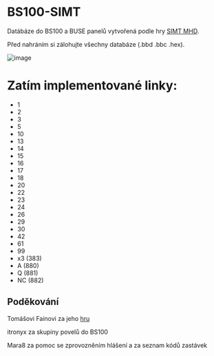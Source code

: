 # BS100-SIMT
Datábáze do BS100 a BUSE panelů vytvořená podle hry [SIMT MHD](https://simt-mhd.net/).

Před nahráním si zálohujte všechny databáze (.bbd .bbc .hex).

![image](https://simt-mhd.net/img/upload/linky_100max.png)

# Zatím implementované linky:
- 1
- 2
- 3
- 5
- 10
- 13
- 14
- 15
- 16
- 17
- 18
- 20
- 22
- 23
- 24
- 26
- 29
- 30
- 42
- 61
- 99
- x3 (383)
- A (880)
- Q (881)
- NC (882)


## Poděkování
Tomášovi Fainovi za jeho [hru](https://simt-mhd.net/)

itronyx za skupiny povelů do BS100

Mara8 za pomoc se zprovozněním hlášení a za seznam kódů zastávek
